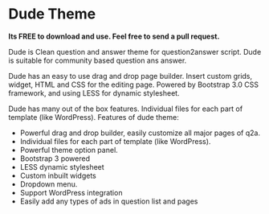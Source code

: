 Dude Theme
====

**Its FREE to download and use. Feel free to send a pull request.**

Dude is Clean question and answer theme for question2answer script. Dude is suitable for community based question ans answer.

Dude has an easy to use drag and drop page builder. Insert custom grids, widget, HTML and CSS for the editing page. Powered by Bootstrap 3.0 CSS framework, and using LESS for dynamic stylesheet.

Dude has many out of the box features. Individual files for each part of template (like WordPress).
Features of dude theme:


- Powerful drag and drop builder, easily customize all major pages of q2a.
- Individual files for each part of template (like WordPress).
- Powerful theme option panel.
- Bootstrap 3 powered
- LESS dynamic stylesheet
- Custom inbuilt widgets
- Dropdown menu.
- Support WordPress integration
- Easily add any types of ads in question list and pages 